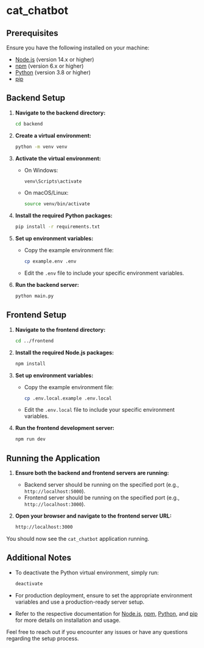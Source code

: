 # cat_chatbot

## Prerequisites

Ensure you have the following installed on your machine:
- [Node.js](https://nodejs.org/) (version 14.x or higher)
- [npm](https://www.npmjs.com/) (version 6.x or higher)
- [Python](https://www.python.org/) (version 3.8 or higher)
- [pip](https://pip.pypa.io/en/stable/)

## Backend Setup

1. **Navigate to the backend directory:**
    ```sh
    cd backend
    ```

2. **Create a virtual environment:**
    ```sh
    python -m venv venv
    ```

3. **Activate the virtual environment:**
    - On Windows:
        ```sh
        venv\Scripts\activate
        ```
    - On macOS/Linux:
        ```sh
        source venv/bin/activate
        ```

4. **Install the required Python packages:**
    ```sh
    pip install -r requirements.txt
    ```

5. **Set up environment variables:**
    - Copy the example environment file:
        ```sh
        cp example.env .env
        ```
    - Edit the `.env` file to include your specific environment variables.

6. **Run the backend server:**
    ```sh
    python main.py
    ```

## Frontend Setup

1. **Navigate to the frontend directory:**
    ```sh
    cd ../frontend
    ```

2. **Install the required Node.js packages:**
    ```sh
    npm install
    ```

3. **Set up environment variables:**
    - Copy the example environment file:
        ```sh
        cp .env.local.example .env.local
        ```
    - Edit the `.env.local` file to include your specific environment variables.

4. **Run the frontend development server:**
    ```sh
    npm run dev
    ```

## Running the Application

1. **Ensure both the backend and frontend servers are running:**
    - Backend server should be running on the specified port (e.g., `http://localhost:5000`).
    - Frontend server should be running on the specified port (e.g., `http://localhost:3000`).

2. **Open your browser and navigate to the frontend server URL:**
    ```sh
    http://localhost:3000
    ```

You should now see the `cat_chatbot` application running.

## Additional Notes

- To deactivate the Python virtual environment, simply run:
    ```sh
    deactivate
    ```

- For production deployment, ensure to set the appropriate environment variables and use a production-ready server setup.

- Refer to the respective documentation for [Node.js](https://nodejs.org/), [npm](https://www.npmjs.com/), [Python](https://www.python.org/), and [pip](https://pip.pypa.io/en/stable/) for more details on installation and usage.

Feel free to reach out if you encounter any issues or have any questions regarding the setup process.